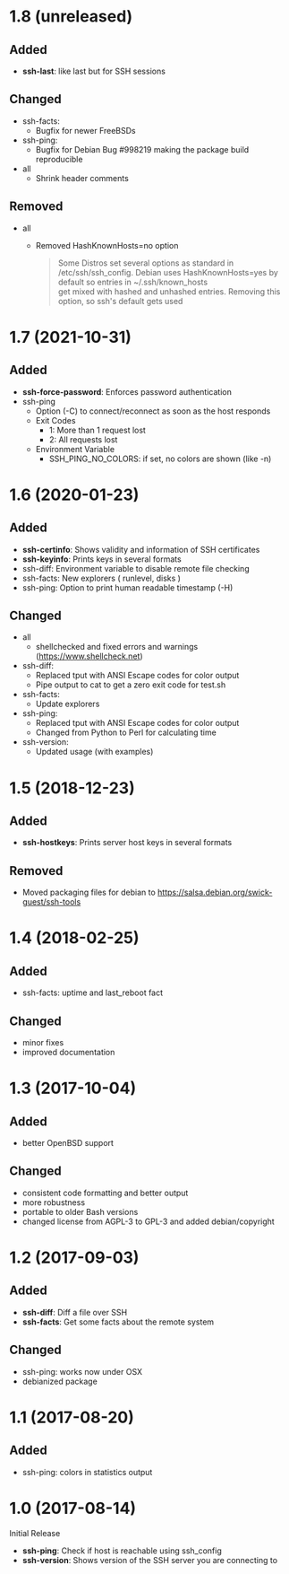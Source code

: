 # 1.8 (unreleased)

## Added

- **ssh-last**: like last but for SSH sessions

## Changed

- ssh-facts:
  - Bugfix for newer FreeBSDs
- ssh-ping:
  - Bugfix for Debian Bug #998219 making the package build reproducible
- all
  - Shrink header comments

## Removed

- all
  - Removed HashKnownHosts=no option

    > Some Distros set several options as standard in /etc/ssh/ssh_config.
    > Debian uses HashKnownHosts=yes by default so entries in ~/.ssh/known_hosts  
    > get mixed with hashed and unhashed entries.
    > Removing this option, so ssh's default gets used

# 1.7 (2021-10-31)

## Added

- **ssh-force-password**: Enforces password authentication
- ssh-ping
  - Option (-C) to connect/reconnect as soon as the host responds
  - Exit Codes
    - 1: More than 1 request lost
    - 2: All requests lost
  - Environment Variable
    - SSH_PING_NO_COLORS: if set, no colors are shown (like -n)

# 1.6 (2020-01-23)

## Added

- **ssh-certinfo**: Shows validity and information of SSH certificates
- **ssh-keyinfo**: Prints keys in several formats
- ssh-diff: Environment variable to disable remote file checking
- ssh-facts: New explorers ( runlevel, disks )
- ssh-ping: Option to print human readable timestamp (-H)

## Changed

- all
  - shellchecked and fixed errors and warnings (https://www.shellcheck.net)
- ssh-diff:
  - Replaced tput with ANSI Escape codes for color output
  - Pipe output to cat to get a zero exit code for test.sh
- ssh-facts:
  - Update explorers
- ssh-ping:
  - Replaced tput with ANSI Escape codes for color output
  - Changed from Python to Perl for calculating time
- ssh-version:
  - Updated usage (with examples)

# 1.5 (2018-12-23)

## Added

- **ssh-hostkeys**:  Prints server host keys in several formats

## Removed

- Moved packaging files for debian to https://salsa.debian.org/swick-guest/ssh-tools

# 1.4 (2018-02-25)

## Added

- ssh-facts: uptime and last_reboot fact

## Changed

- minor fixes
- improved documentation

# 1.3 (2017-10-04)

## Added

- better OpenBSD support

## Changed

- consistent code formatting and better output
- more robustness
- portable to older Bash versions
- changed license from AGPL-3 to GPL-3 and added debian/copyright

# 1.2 (2017-09-03)

## Added

- **ssh-diff**: Diff a file over SSH
- **ssh-facts**: Get some facts about the remote system

## Changed

- ssh-ping: works now under OSX
- debianized package

# 1.1 (2017-08-20)

## Added

- ssh-ping: colors in statistics output

# 1.0 (2017-08-14)

Initial Release

- **ssh-ping**: Check if host is reachable using ssh_config
- **ssh-version**: Shows version of the SSH server you are connecting to

